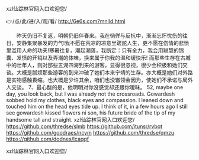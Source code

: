 
xzl仙踪林官网入口欢迎您/




👉/点/此/进/入/观/看/ http://6e6s.com?mnlld.html




　　昨天仍旧不复返，明朝仍旧伴春来。我在徜徉与反抗中，渐渐忘怀忧伤的往日，安静集聚暴发的力气!我不愿在荒凉的凉意里蹉跎人生，更不愿在伤情的悲愤里滥用人命的功夫!寒暑往复，潮起潮落，我断定：只有全力，我会用聪慧的锦囊、发愤的开销以及弄潮的体味，换来属于你我的温和缓快乐!
而那些生存在古城中的壮年人，则对那些五湖四海到来的游客，显得很忽视，很少会积极和她们交谈。大概是腻烦那些游客的到来冲破了她们本来宁靖的生存。亦大概是她们对外路是实物感触畏缩。也大概是少许其余，咱们也没辙领会因为，使她们不承诺与局外人交谈。
	7、最心酸的是，他明明对你没感觉却还跟你暧昧。
52, maybe one day, you look back, but I was already not the crossroads.
Gowardesh sobbed hold my clothes, black eyes and compassion.
I leaned down and touched him on the head eyes tide up.
I think of it, in a few hours ago I still see gowardesh kissed flowers ni son, his future bride of the tip of my handsome tall and straight.
xzl仙踪林官网入口欢迎您/ https://github.com/thredse/slmb
https://github.com/itunsr/rvbot
https://github.com/goodraes/ncym
https://github.com/thredse/qmzu
https://github.com/dodnes/lcaqqf





xzl仙踪林官网入口欢迎您/
